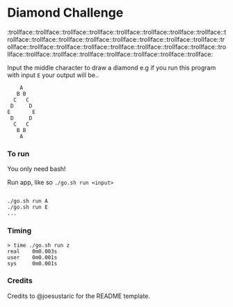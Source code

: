 # Diamond Challenge 

:trollface::trollface::trollface::trollface::trollface::trollface::trollface::trollface::trollface::trollface::trollface::trollface::trollface::trollface::trollface::trollface::trollface::trollface::trollface::trollface::trollface::trollface::trollface::trollface::trollface::trollface::trollface::trollface::trollface::trollface::trollface::trollface:

Input the middle character to draw a diamond
e.g if you run this program with input `E` your output will be..

```
    A
   B B
  C   C
 D     D
E       E
 D     D
  C   C
   B B
    A
```

### To run

You only need bash!

Run app, like so `./go.sh run <input>`
```

./go.sh run A
./go.sh run E
...
```
### Timing
```
> time ./go.sh run z
real	0m0.003s
user	0m0.001s
sys	    0m0.001s
```

### Credits
Credits to @joesustaric for the README template.
